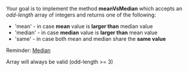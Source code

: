 Your goal is to implement the method **meanVsMedian** which accepts an *odd-length* array of integers and returns one of the following:

* 'mean' - in case **mean** value is **larger than** median value
* 'median' - in case **median** value is **larger than** mean value
* 'same' - in case both mean and median share the **same value**

Reminder: [Median](https://en.wikipedia.org/wiki/Median)

Array will always be valid (odd-length >= 3)